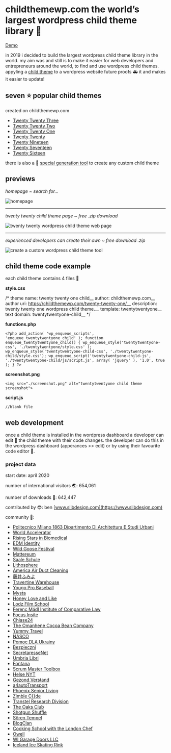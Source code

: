 # childthemewp.com the world’s largest wordpress child theme library 🧸

[Demo](https://childthemewp.com/)

in 2019 i decided to build the largest wordpress child theme library in the world. my aim was and still is to make it easier for web developers and entrepreneurs around the world, to find and use wordpress child themes. appyling a [child theme](https://developer.wordpress.org/themes/advanced-topics/child-themes/) to a wordpress website future proofs 🚑 it and makes it easier to update!

## seven ⭐ popular child themes

created on childthemewp.com

* [Twenty Twenty Three](https://github.com/slibdesign/ChildThemeWP/tree/main/twentytwentythree-child)
* [Twenty Twenty Two](https://github.com/slibdesign/ChildThemeWP/tree/main/twentytwentytwo-child)
* [Twenty Twenty One](https://github.com/slibdesign/ChildThemeWP/tree/main/twentytwentyone-child)
* [Twenty Twenty](https://github.com/slibdesign/ChildThemeWP/tree/main/twentytwenty-child)
* [Twenty Nineteen](https://github.com/slibdesign/ChildThemeWP/tree/main/twentynineteen-child)
* [Twenty Seventeen](https://github.com/slibdesign/ChildThemeWP/tree/main/twentyseventeen-child)
* [Twenty Sixteen](https://github.com/slibdesign/ChildThemeWP/tree/main/twentysixteen-child)

there is also a 💎 [special generation tool](https://childthemewp.com/create-custom-child-theme/) to create any custom child theme

## previews

*homepage ~ search for...*

![homepage](https://childthemewp.com/wp-content/uploads/homepage.png "homepage")

---
*twenty twenty child theme page ~ free .zip download*

![twenty twenty wordpress child theme web page](https://childthemewp.com/wp-content/uploads/twentytwenty-child.png "twenty twenty child theme")

---
*experienced developers can create their own ~ free download .zip*

![create a custom wordpress child theme tool](https://childthemewp.com/wp-content/uploads/custom-tool.png "custom tool")

## child theme code example

each child theme contains 4 files 📁

**style.css**

/*
theme name: twenty twenty one child__
author: childthemewp.com__
author uri: https://childthemewp.com/twenty-twenty-one/__
description: twenty twenty one wordpress child theme.__
template: twentytwentyone__
text domain: twentytwentyone-child__
*/

**functions.php**

`<?php
add_action( 'wp_enqueue_scripts', 'enqueue_twentytwentyone_child' );
function enqueue_twentytwentyone_child()
{
      wp_enqueue_style('twentytwentyone-css', './twentytwentyone/style.css' );
      wp_enqueue_style('twentytwentyone-child-css', './twentytwentyone-child/style.css');
      wp_enqueue_script('twentytwentyone-child-js', './twentytwentyone-child/js/script.js', array( 'jquery' ), '1.0', true );
}
?>`

**screenshot.png**

`<img src="./screenshot.png" alt="twentytwentyone child theme screenshot">`

**script.js**

`//blank file`

## web development

once a child theme is installed in the wordpress dashboard a developer can edit 🏀 the child theme with their code changes. the developer can do this in the wordpress dashboard (apperances >> edit) or by using their favourite code editor 🍿.

### project data

start date: april 2020

number of international visitors 🌏: 654,061

number of downloads 🚀: 642,447

contributed by 😎: ben [www.slibdesign.com](https://www.slibdesign.com)

community 💛: 

* [Politecnico Milano 1863 Dipartimento Di Architettura E Studi Urbani](https://www.dastu.polimi.it/)
* [World Accelerator](https://www.world.com/)
* [Rising Stars in Biomedical](https://risingstarsbiomed.mit.edu/)
* [EDM Identity](https://edmidentity.com/)
* [Wild Goose Festival](https://wildgoosefestival.org/)
* [Mattereum](https://mattereum.com/)
* [Saale Schule](https://www.saaleschule.de/)
* [Lithosphere](https://lithosphere.network/)
* [America Air Duct Cleaning](https://airductcleaningsa.com/)
* [藤井ふみよ](https://kingkongkang.xsrv.jp/fumiyo-hanaenikki/)
* [Travertine Warehouse](https://travertine-tiles-pavers.com.au/)
* [Yougo Pro Baseball](https://yougoprobaseball.com/)
* [Mysta](https://www.mysta.tv/)
* [Honey Love and Like](https://honey-loveandlike.de/)
* [Lodz Film School](https://bezpieczni.filmschool.lodz.pl/)
* [Ferenc Mádl Institute of Comparative Law](https://mfi.gov.hu/en/)
* [Focus Insite](https://focusinsite.com/)
* [Chiase24](https://chiase24.com/)
* [The Omanhene Cocoa Bean Company](https://www.omanhene.com/)
* [Yummy Travel](https://yummytravel.de/)
* [NASCO](https://nasco.com/)
* [Pomoc DLA Ukrainy](https://ukraina.filmschool.lodz.pl/index.php/aktualnosci/)
* [Bezpieczni](https://bezpieczni.filmschool.lodz.pl/aktualnosci/)
* [SecretaresseNet](https://www.secretaressenet.nl/)
* [Umbria Libri](http://www.umbrialibri.com/)
* [Fontana](https://www.fontana.se/)
* [Scrum Master Toolbox](https://scrum-master-toolbox.org/)
* [Helse NYT](https://helsenyt.com/)
* [Gezond Verstand](https://gezondverstand.eu/)
* [a4autoTransport](https://a4autotransport.com/)
* [Phoenix Senior Living](https://www.phoenixsrliving.com/)
* [Zimble C{}de](https://zimblecode.com/)
* [Transtel Research Division](https://transtel.rg.telkomuniversity.ac.id/)
* [The Oaks Club](https://theoaksclub.com/)
* [Shotgun Shuffle](http://shotgunshuffle.com/)
* [Sören Tempel](https://soerentempel.de/)
* [BlogClan](https://blogclan.katecary.co.uk/)
* [Cooking School with the London Chef](https://thelondonchef.com/)
* [Owell](https://www.owell.co.jp/)
* [WI Garage Doors LLC](https://wigaragedoorsrepair.com/)
* [Iceland Ice Skating Rink](https://valleyskating.com/)










